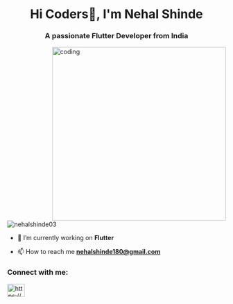 <h1 align="center">Hi Coders👋, I'm Nehal Shinde</h1>
<h3 align="center">A passionate Flutter Developer from India</h3>

<img align="right" alt="coding" width="400" src="https://user-images.githubusercontent.com/55389276/140866485-8fb1c876-9a8f-4d6a-98dc-08c4981eaf70.gif">

<p align="left"> <img src="https://komarev.com/ghpvc/?username=nehalshinde03&label=Profile%20views&color=0e75b6&style=flat" alt="nehalshinde03" /> </p>

-  🌱 I’m currently working on **Flutter**

- 📫 How to reach me **nehalshinde180@gmail.com**

<h3 align="left">Connect with me:</h3>
<p align="left">
<a href="https://linkedin.com/in/https://www.linkedin.com/in/nehal-shinde-b54678220/" target="blank"><img align="center" src="https://raw.githubusercontent.com/rahuldkjain/github-profile-readme-generator/master/src/images/icons/Social/linked-in-alt.svg" alt="https://www.linkedin.com/in/nehal-shinde-b54678220/" height="30" width="40" /></a>
</p>
